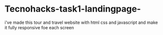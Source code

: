 # Tecnohacks-task1-landingpage-
i've made this tour and travel website with html css and javascript and make it fully responsive foe each screen
